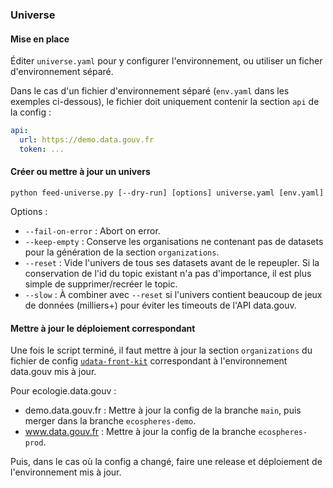 ### Universe

#### Mise en place

Éditer `universe.yaml` pour y configurer l'environnement, ou utiliser un ficher d'environnement séparé.

Dans le cas d'un fichier d'environnement séparé (`env.yaml` dans les exemples ci-dessous), le fichier doit uniquement contenir la section `api` de la config :

```yaml
api:
  url: https://demo.data.gouv.fr
  token: ...
```

#### Créer ou mettre à jour un univers

```shell
python feed-universe.py [--dry-run] [options] universe.yaml [env.yaml]
```

Options :
- `--fail-on-error` : Abort on error.
- `--keep-empty` : Conserve les organisations ne contenant pas de datasets pour la génération de la section `organizations`.
- `--reset` : Vide l'univers de tous ses datasets avant de le repeupler. Si la conservation de l'id du topic existant n'a pas d'importance, il est plus simple de supprimer/recréer le topic.
- `--slow` : À combiner avec `--reset` si l'univers contient beaucoup de jeux de données (milliers+) pour éviter les timeouts de l'API data.gouv.


#### Mettre à jour le déploiement correspondant

Une fois le script terminé, il faut mettre à jour la section `organizations` du fichier de config [`udata-front-kit`](https://github.com/opendatateam/udata-front-kit/blob/main/configs/ecospheres/config.yaml) correspondant à l'environnement data.gouv mis à jour.

Pour ecologie.data.gouv :
- demo.data.gouv.fr : Mettre à jour la config de la branche `main`, puis merger dans la branche `ecospheres-demo`.
- www.data.gouv.fr : Mettre à jour la config de la branche `ecospheres-prod`.

Puis, dans le cas où la config a changé, faire une release et déploiement de l'environnement mis à jour.
